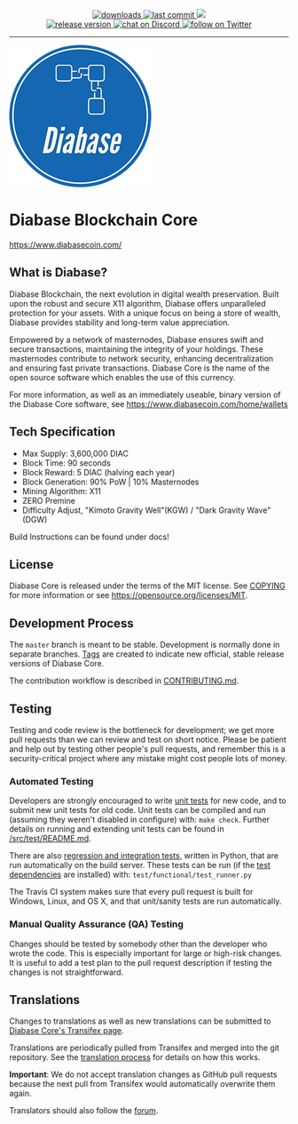 <p align="center">
    <a href="https://github.com/diabasecoin/diabase/releases">
        <img src="https://img.shields.io/github/downloads/diabasecoin/releases/total" alt="downloads">
    </a>
    <a href="https://github.com/diabasecoin/diabase/">
        <img src="https://img.shields.io/github/last-commit/diabasecoin/diabase" alt="last commit">
    </a>
    <a href="https://github.com/diabasecoin/diabase/pulse" alt="Activity">
        <img src="https://img.shields.io/github/commit-activity/m/diabasecoin/diabase" />
    </a>
	<br/>
    <a href="https://github.com/diabasecoin/diabase/releases">
        <img src="https://img.shields.io/github/v/release/diabasecoin/diabase" alt="release version">
    </a>
    <a href="https://discord.gg/PeXejqAJBj">
        <img src="https://img.shields.io/discord/701937565929963581?logo=discord" alt="chat on Discord">
    </a>
    <a href="https://twitter.com/DiabaseCoin">
        <img src="https://img.shields.io/twitter/follow/DiabaseCoin?style=social&logo=twitter"
            alt="follow on Twitter">
    </a>
</p>


---

![](./share/pixmaps/diabase256.png)

Diabase Blockchain Core
===========================


https://www.diabasecoin.com/


What is Diabase?
-------------

Diabase Blockchain, the next evolution in digital wealth
preservation. Built upon the robust and secure X11 algorithm,
Diabase offers unparalleled protection for your assets. With
a unique focus on being a store of wealth, Diabase provides 
stability and long-term value appreciation.

Empowered by a network of masternodes, Diabase ensures swift
and secure transactions, maintaining the integrity of your
holdings. These masternodes contribute to network security,
enhancing decentralization and ensuring fast private transactions.
Diabase Core is the name of the open source software which enables
the use of this currency.

For more information, as well as an immediately useable, binary version of
the Diabase Core software, see https://www.diabasecoin.com/home/wallets

## Tech Specification
- Max Supply: 3,600,000 DIAC 
- Block Time: 90 seconds
- Block Reward: 5 DIAC (halving each year)
- Block Generation: 90% PoW | 10% Masternodes
- Mining Algorithm: X11
- ZERO Premine
- Difficulty Adjust, "Kimoto Gravity Well"(KGW) / "Dark Gravity Wave"(DGW)

Build Instructions can be found under docs!

License
-------

Diabase Core is released under the terms of the MIT license. See [COPYING](COPYING) for more
information or see https://opensource.org/licenses/MIT.

Development Process
-------------------

The `master` branch is meant to be stable. Development is normally done in separate branches.
[Tags](https://github.com/diabasecoin/diabase/tags) are created to indicate new official,
stable release versions of Diabase Core.

The contribution workflow is described in [CONTRIBUTING.md](CONTRIBUTING.md).

Testing
-------

Testing and code review is the bottleneck for development; we get more pull
requests than we can review and test on short notice. Please be patient and help out by testing
other people's pull requests, and remember this is a security-critical project where any mistake might cost people
lots of money.

### Automated Testing

Developers are strongly encouraged to write [unit tests](src/test/README.md) for new code, and to
submit new unit tests for old code. Unit tests can be compiled and run
(assuming they weren't disabled in configure) with: `make check`. Further details on running
and extending unit tests can be found in [/src/test/README.md](/src/test/README.md).

There are also [regression and integration tests](/test), written
in Python, that are run automatically on the build server.
These tests can be run (if the [test dependencies](/test) are installed) with: `test/functional/test_runner.py`

The Travis CI system makes sure that every pull request is built for Windows, Linux, and OS X, and that unit/sanity tests are run automatically.

### Manual Quality Assurance (QA) Testing

Changes should be tested by somebody other than the developer who wrote the
code. This is especially important for large or high-risk changes. It is useful
to add a test plan to the pull request description if testing the changes is
not straightforward.

Translations
------------

Changes to translations as well as new translations can be submitted to
[Diabase Core's Transifex page](https://www.transifex.com/projects/p/diabase/).

Translations are periodically pulled from Transifex and merged into the git repository. See the
[translation process](doc/translation_process.md) for details on how this works.

**Important**: We do not accept translation changes as GitHub pull requests because the next
pull from Transifex would automatically overwrite them again.

Translators should also follow the [forum](https://www.diabase.com/forum/topic/diabase-worldwide-collaboration.88/).
